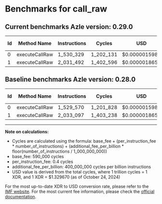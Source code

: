 # Benchmarks for call_raw

## Current benchmarks Azle version: 0.29.0

| Id  | Method Name    | Instructions | Cycles    | USD           | USD/Million Calls | Change                            |
| --- | -------------- | ------------ | --------- | ------------- | ----------------- | --------------------------------- |
| 0   | executeCallRaw | 1_530_329    | 1_202_131 | $0.0000015984 | $1.59             | <font color="red">+759</font>     |
| 1   | executeCallRaw | 2_031_492    | 1_402_596 | $0.0000018650 | $1.86             | <font color="green">-1_605</font> |

## Baseline benchmarks Azle version: 0.28.0

| Id  | Method Name    | Instructions | Cycles    | USD           | USD/Million Calls |
| --- | -------------- | ------------ | --------- | ------------- | ----------------- |
| 0   | executeCallRaw | 1_529_570    | 1_201_828 | $0.0000015980 | $1.59             |
| 1   | executeCallRaw | 2_033_097    | 1_403_238 | $0.0000018658 | $1.86             |

---

**Note on calculations:**

- Cycles are calculated using the formula: base_fee + (per_instruction_fee \* number_of_instructions) + (additional_fee_per_billion \* floor(number_of_instructions / 1_000_000_000))
- base_fee: 590_000 cycles
- per_instruction_fee: 0.4 cycles
- additional_fee_per_billion: 400_000_000 cycles per billion instructions
- USD value is derived from the total cycles, where 1 trillion cycles = 1 XDR, and 1 XDR = $1.329670 (as of October 24, 2024)

For the most up-to-date XDR to USD conversion rate, please refer to the [IMF website](https://www.imf.org/external/np/fin/data/rms_sdrv.aspx).
For the most current fee information, please check the [official documentation](https://internetcomputer.org/docs/current/developer-docs/gas-cost#execution).
